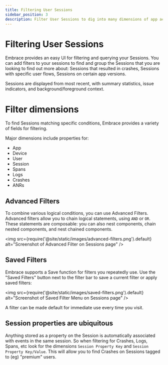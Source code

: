 ```yaml
---
title: Filtering User Sessions
sidebar_position: 3
description: Filter User Sessions to dig into many dimensions of app activity
---
```


# Filtering User Sessions

Embrace provides an easy UI for filtering and querying your Sessions. You can add filters to your sessions to find and group the Sessions that you are looking to find out more about: Sessions that resulted in crashes, Sessions with specific user flows, Sessions on certain app versions.

Sessions are displayed from most recent, with summary statistics, issue indicators, and background/foreground context.

# Filter dimensions

To find Sessions matching specific conditions, Embrace provides a variety of fields for filtering.  

Major dimensions include properties for:
* App
* Device
* User
* Session
* Spans
* Logs
* Crashes
* ANRs

## Advanced Filters
To combine various logical conditions, you can use Advanced Filters. Advanced filters allow you to chain logical statements, using `AND` or `OR`. These statements are composable: you can also nest components, chain nested components, and nest chained components. 

<img src={require('@site/static/images/advanced-filters.png').default} alt="Screenshot of Advanced Filter on Sessions page" />

## Saved Filters
Embrace supports a Save function for filters you repeatedly use. Use the "Saved Filters" button next to the filter bar to save a current filter or apply saved filters:

<img src={require('@site/static/images/saved-filters.png').default} alt="Screenshot of Saved Filter Menu on Sessions page" />

A filter can be made default for immediate use every time you visit.

## Session properties are ubiquitous
Anything stored as a property on the Session is automatically associated with events in the same session.  So when filtering for Crashes, Logs, Spans, etc look for the dimensions `Session Property Key` and `Session Property Key/Value`.  This will allow you to find Crashes on Sessions tagged to (eg) "premium" users.

